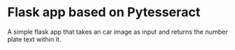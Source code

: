 
# Flask app based on Pytesseract
A simple flask app that takes an car image as input and returns the number plate text within it.
